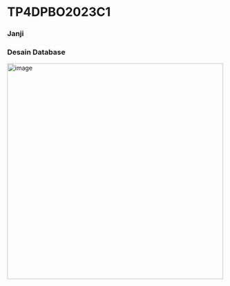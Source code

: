 # TP4DPBO2023C1

### Janji

### Desain Database
<img width="500" alt="image" src="https://github.com/amizulfa/TP4DPBO2023C1/assets/100895165/1dd0c06c-b3b7-4f83-b788-3bb62ea66a9b">
